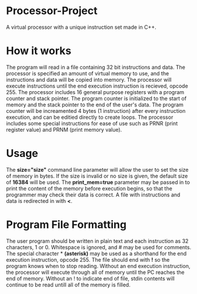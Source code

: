 # Processor-Project
A virtual processor with a unique instruction set made in C++.

# How it works
The program will read in a file containing 32 bit instructions and data.
The processor is specified an amount of virtual memory to use, 
and the instructions and data will be copied into memory. The processor
will execute instructions until the end execution instruction is recieved,
opcode 255. The processor includes 16 general purpose registers with a program counter
and stack pointer. The program counter is initialized to the start of memory and the 
stack pointer to the end of the user's data. The program counter will be increamented
4 bytes (1 instruction) after every instruction execution, and can be editied directly
to create loops. The processor includes some special instructions for ease of use such 
as PRNR (print register value) and PRNM (print memory value). 

# Usage
The **size="size"** command line parameter will allow the user to set the size of memory in bytes.
If the size is invalid or no size is given, the default size of **16384** will be used. The 
**print_mem=true** parameter may be passed in to print the content of the memory before execution
begins, so that the programmer may check their data is correct. A file with instructions and data is
redirected in with **<**.

# Program File Formatting
The user program should be written in plain text and each instruction as 32 characters, 1 or 0. 
Whitespace is ignored, and # may be used for comments. The special character * **(asterisk)** may be used
as a shorthand for the end execution instruction, opcode 255. The file should end with **!** so the program
knows when to stop reading. Without an end execution instruction, the processor will execute through all of 
memory until the PC reaches the end of memory. Without an ! to indicate end of file, stdin contents will continue
to be read untill all of the memory is filled.
